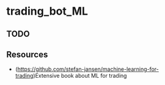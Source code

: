# trading_bot_ML



## TODO



## Resources
- (https://github.com/stefan-jansen/machine-learning-for-trading)Extensive book about ML for trading
